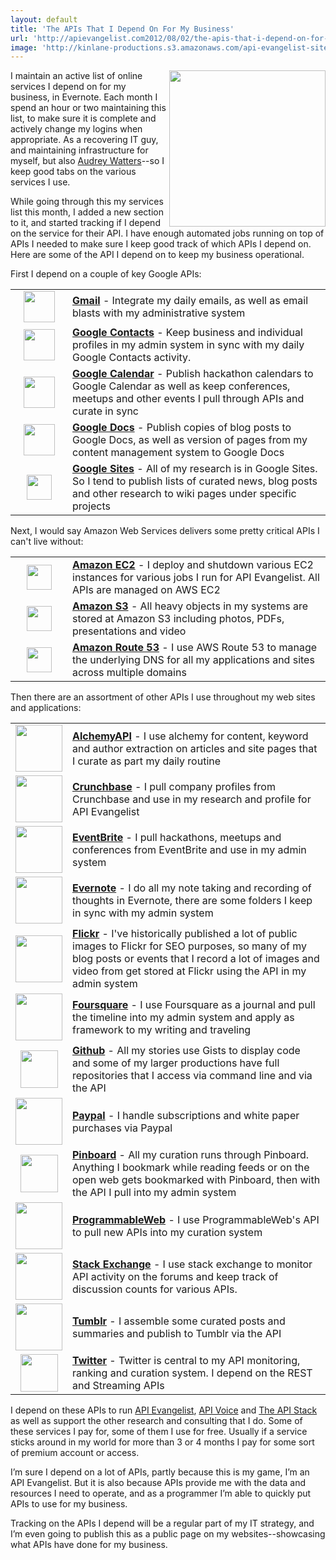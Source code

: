 ```yaml
---
layout: default
title: 'The APIs That I Depend On For My Business'
url: 'http://apievangelist.com2012/08/02/the-apis-that-i-depend-on-for-my-business/'
image: 'http://kinlane-productions.s3.amazonaws.com/api-evangelist-site/blog/api-evangelist-logo-250.png'
---
```



<p>
     <img src="http://kinlane-productions.s3.amazonaws.com/api-evangelist/api-evangelist-logo-400.png"  width="250" align="right" />
</p>
<p>
     I maintain an active list of online services I depend on for my business, in Evernote. Each month I spend an hour or two maintaining this list, to make sure it is complete and actively change my logins when appropriate. As a recovering IT guy, and maintaining infrastructure for myself, but also <a title="Audrey Watters" href="http://hackeducation.com">Audrey Watters</a>--so I keep good tabs on the various services I use.
</p>
<p>
     While going through this my services list this month, I added a new section to it, and started tracking if I depend on the service for their API. I have enough automated jobs running on top of APIs I needed to make sure I keep good track of which APIs I depend on. Here are some of the API I depend on to keep my business operational.
</p>
<p>
     First I depend on a couple of key Google APIs:
</p>
<table cellspacing="5" cellpadding="5" width="90%" align="center">
     <tbody>
          <tr>
               <td width="75" align="center">
                    <a title="Gmail API" href="https://developers.google.com/google-apps/gmail/"><img src="http://kinlane-productions.s3.amazonaws.com/google/gmail-logo.jpeg"  width="50" /></a>
               </td>
               <td>
                    <strong><a title="Gmail API" href="https://developers.google.com/google-apps/gmail/">Gmail</a></strong> - Integrate my daily emails, as well as email blasts with my administrative system
               </td>
          </tr>
          <tr>
               <td width="75" align="center">
                    <a title="Google Contacts API" href="https://developers.google.com/google-apps/contacts/v3/"><img src="http://kinlane-productions.s3.amazonaws.com/google/google-contacts-logo.png"  width="50" /></a>
               </td>
               <td>
                    <strong><a title="Google Contacts API" href="https://developers.google.com/google-apps/contacts/v3/">Google Contacts</a></strong> - Keep business and individual profiles in my admin system in sync with my daily Google Contacts activity.
               </td>
          </tr>
          <tr>
               <td width="75" align="center">
                    <a title="Google Calendar API" href="https://developers.google.com/google-apps/calendar/"><img src="http://kinlane-productions.s3.amazonaws.com/google/google-calendar-logo.png"  width="50" /></a>
               </td>
               <td>
                    <strong><a title="Google Calendar API" href="https://developers.google.com/google-apps/calendar/">Google Calendar</a></strong> - Publish hackathon calendars to Google Calendar as well as keep conferences, meetups and other events I pull through APIs and curate in sync
               </td>
          </tr>
          <tr>
               <td width="75" align="center">
                    <a title="Google Docs API" href="https://developers.google.com/google-apps/documents-list/"><img src="http://kinlane-productions.s3.amazonaws.com/google/google-docs-icon.png"  width="50" /></a>
               </td>
               <td>
                    <strong><a title="Google Docs API" href="https://developers.google.com/google-apps/documents-list/">Google Docs</a></strong> - Publish copies of blog posts to Google Docs, as well as version of pages from my content management system to Google Docs
               </td>
          </tr>
          <tr>
               <td width="75" align="center">
                    <a title="Google Sites API" href="https://developers.google.com/google-apps/sites/"><img src="http://kinlane-productions.s3.amazonaws.com/google/google-sites-icon.png"  width="40" /></a>
               </td>
               <td>
                    <strong><a title="Google Sites API" href="https://developers.google.com/google-apps/sites/">Google Sites</a></strong> - All of my research is in Google Sites. So I tend to publish lists of curated news, blog posts and other research to wiki pages under specific projects
               </td>
          </tr>
     </tbody>
</table>
<p>
     Next, I would say Amazon Web Services delivers some pretty critical APIs I can't live without:
</p>
<table cellspacing="5" cellpadding="5" width="90%" align="center">
     <tbody>
          <tr>
               <td width="74" align="center">
                    <a title="Amazon EC2" href="http://aws.amazon.com/ec2/"><img src="http://kinlane-productions.s3.amazonaws.com/amazon/amazon-ec2-icon.png"  width="40" /></a>
               </td>
               <td>
                    <strong><a title="Amazon EC2" href="http://aws.amazon.com/ec2/">Amazon EC2</a></strong> - I deploy and shutdown various EC2 instances for various jobs I run for API Evangelist. All APIs are managed on AWS EC2
               </td>
          </tr>
          <tr>
               <td width="75" align="center">
                    <a title="Amazon S3" href="http://aws.amazon.com/s3/"><img src="http://kinlane-productions.s3.amazonaws.com/amazon/amazon-s3-icon.png"  width="40" /></a>
               </td>
               <td>
                    <strong><a title="Amazon S3" href="http://aws.amazon.com/s3/">Amazon S3</a></strong> - All heavy objects in my systems are stored at Amazon S3 including photos, PDFs, presentations and video
               </td>
          </tr>
          <tr>
               <td width="75" align="center">
                    <a title="Amazon Route 53" href="http://aws.amazon.com/route53/"><img src="http://kinlane-productions.s3.amazonaws.com/amazon/amazon-route-53-icon.png"  width="40" /></a>
               </td>
               <td>
                    <strong><a title="Amazon Route 53" href="http://aws.amazon.com/route53/">Amazon Route 53</a></strong> - I use AWS Route 53 to manage the underlying DNS for all my applications and sites across multiple domains
               </td>
          </tr>
     </tbody>
</table>
<p>
     Then there are an assortment of other APIs I use throughout my web sites and applications:
</p>
<table cellspacing="5" cellpadding="5" width="90%" align="center">
     <tbody>
          <tr>
               <td width="75" align="center">
                    <a title="AlchemyAPI" href="http://www.alchemyapi.com/"><img src="http://kinlane-productions.s3.amazonaws.com/api-evangelist/alchemy/alchemyAPI-logo.jpeg"  width="75" /></a>
               </td>
               <td>
                    <strong><a title="AlchemyAPI" href="http://www.alchemyapi.com/">AlchemyAPI</a></strong> - I use alchemy for content, keyword and author extraction on articles and site pages that I curate as part my daily routine
               </td>
          </tr>
          <tr>
               <td width="75" align="center">
                    <a title="Crunchbase" href="http://www.crunchbase.com/api"><img src="http://kinlane-productions.s3.amazonaws.com/api-evangelist/crunchbase/crunchbase-logo.png"  width="75" /></a>
               </td>
               <td>
                    <strong><a title="Crunchbase" href="http://www.crunchbase.com/api">Crunchbase</a></strong> - I pull company profiles from Crunchbase and use in my research and profile for API Evangelist
               </td>
          </tr>
          <tr>
               <td width="75" align="center">
                    <a title="Eventbrite API" href="http://developer.eventbrite.com/"><img src="http://kinlane-productions.s3.amazonaws.com/api-evangelist/eventbrite/event-brite-logo.jpeg"  width="75" /></a>
               </td>
               <td>
                    <strong><a title="Eventbrite API" href="http://developer.eventbrite.com/">EventBrite</a></strong> - I pull hackathons, meetups and conferences from EventBrite and use in my admin system
               </td>
          </tr>
          <tr>
               <td width="75" align="center">
                    <a title="Evernote" href="http://dev.evernote.com/"><img src="http://kinlane-productions.s3.amazonaws.com/api-evangelist/evernote/evernote-logo.jpeg"  width="75" /></a>
               </td>
               <td>
                    <strong><a title="Evernote" href="http://dev.evernote.com/">Evernote</a></strong> - I do all my note taking and recording of thoughts in Evernote, there are some folders I keep in sync with my admin system
               </td>
          </tr>
          <tr>
               <td width="75" align="center">
                    <a title="Flickr API" href="http://www.flickr.com/services/api/"><img src="http://kinlane-productions.s3.amazonaws.com/api-evangelist/flickr/flickr-logo.jpeg"  width="75" /></a>
               </td>
               <td>
                    <strong><a title="Flickr API" href="http://www.flickr.com/services/api/">Flickr</a></strong> - I've historically published a lot of public images to Flickr for SEO purposes, so many of my blog posts or events that I record a lot of images and video from get stored at Flickr using the API in my admin system
               </td>
          </tr>
          <tr>
               <td width="75" align="center">
                    <a title="Foursquare" href="https://developer.foursquare.com/index"><img src="http://kinlane-productions.s3.amazonaws.com/api-evangelist/foursquare/foursquare-logo.png"  width="75" /></a>
               </td>
               <td>
                    <strong><a title="Foursquare" href="https://developer.foursquare.com/index">Foursquare</a></strong> - I use Foursquare as a journal and pull the timeline into my admin system and apply as framework to my writing and traveling
               </td>
          </tr>
          <tr>
               <td width="75" align="center">
                    <a title="Github API" href="http://developer.github.com/v3/"><img src="http://kinlane-productions.s3.amazonaws.com/api-evangelist/github/github-logo.png"  width="60" /></a>
               </td>
               <td>
                    <strong><a title="Github API" href="http://developer.github.com/v3/">Github</a></strong> - All my stories use Gists to display code and some of my larger productions have full repositories that I access via command line and via the API
               </td>
          </tr>
          <tr>
               <td width="75" align="center">
                    <a title="Paypal API" href="https://developer.paypal.com/"><img src="http://kinlane-productions.s3.amazonaws.com/api-evangelist/paypal/paypal-logo.jpeg"  width="75" /></a>
               </td>
               <td>
                    <strong><a title="Paypal API" href="https://developer.paypal.com/">Paypal</a></strong> - I handle subscriptions and white paper purchases via Paypal
               </td>
          </tr>
          <tr>
               <td width="75" align="center">
                    <a title="Pinboard API" href="http://pinboard.in/api/"><img src="http://kinlane-productions.s3.amazonaws.com/api-evangelist/pinboard/pinboard_in_blue.png"  width="60" /></a>
               </td>
               <td>
                    <strong><a title="Pinboard API" href="http://pinboard.in/api/">Pinboard</a></strong> - All my curation runs through Pinboard. Anything I bookmark while reading feeds or on the open web gets bookmarked with Pinboard, then with the API I pull into my admin system
               </td>
          </tr>
          <tr>
               <td width="75" align="center">
                    <a title="ProgrammableWeb API" href="http://api.programmableweb.com/"><img src="http://kinlane-productions.s3.amazonaws.com/api-evangelist/programmableweb/programmableweb-logo.png"  width="75" /></a>
               </td>
               <td>
                    <strong><a title="ProgrammableWeb API" href="http://api.programmableweb.com/">ProgrammableWeb</a></strong> - I use ProgrammableWeb's API to pull new APIs into my curation system
               </td>
          </tr>
          <tr>
               <td width="75" align="center">
                    <a title="Stack Exchange API" href="http://api.stackoverflow.com/1.0/usage"><img src="http://kinlane-productions.s3.amazonaws.com/api-evangelist/stackexchange/StackExchangeLogo1.png"  width="75" /></a>
               </td>
               <td>
                    <strong><a title="Stack Exchange API" href="http://api.stackoverflow.com/1.0/usage">Stack Exchange</a></strong> - I use stack exchange to monitor API activity on the forums and keep track of discussion counts for various APIs.
               </td>
          </tr>
          <tr>
               <td width="75" align="center">
                    <a title="Tumblr API" href="http://www.tumblr.com/docs/en/api/v2"><img src="http://kinlane-productions.s3.amazonaws.com/api-evangelist/tumblr/tumblr-logo.png"  width="75" /></a>
               </td>
               <td>
                    <strong><a title="Tumblr API" href="http://www.tumblr.com/docs/en/api/v2">Tumblr</a></strong> - I assemble some curated posts and summaries and publish to Tumblr via the API
               </td>
          </tr>
          <tr>
               <td width="75" align="center">
                    <a title="Twitter API" href="https://dev.twitter.com/"><img src="http://kinlane-productions.s3.amazonaws.com/api-evangelist/twitter/tweet-bird-blue-white.png"  width="60" /></a>
               </td>
               <td>
                    <strong><a title="Twitter API" href="https://dev.twitter.com/">Twitter</a></strong> - Twitter is central to my API monitoring, ranking and curation system. I depend on the REST and Streaming APIs
               </td>
          </tr>
     </tbody>
</table>
<p>
     I depend on these APIs to run <a title="API Evangelist" href="http://apievangelist.com">API Evangelist</a>, <a title="API Voice" href="http://apivoice.com">API Voice</a> and <a title="The API Stack" href="http://theapistack.com">The API Stack</a> as well as support the other research and consulting that I do. Some of these services I pay for, some of them I use for free. Usually if a service sticks around in my world for more than 3 or 4 months I pay for some sort of premium account or access.
</p>
<p>
     I’m sure I depend on a lot of APIs, partly because this is my game, I’m an API Evangelist. But it is also because APIs provide me with the data and resources I need to operate, and as a programmer I’m able to quickly put APIs to use for my business.
</p>
<p>
     Tracking on the APIs I depend will be a regular part of my IT strategy, and I’m even going to publish this as a public page on my websites--showcasing what APIs have done for my business.
</p>
